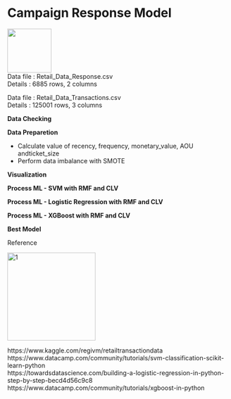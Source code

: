 <h1>Campaign Response Model</h1>

<p align="left">
<img src="https://cdn.iconscout.com/icon/free/png-512/microsoft-excel-2-569282.png"
     width="100" height="100" ><br/>
Data file : Retail_Data_Response.csv <br/>
Details   : 6885 rows, 2 columns

Data file : Retail_Data_Transactions.csv <br/>
Details   : 125001 rows, 3 columns
</p>

<b>Data Checking</b>


<b>Data Preparetion</b>

- Calculate value of recency, frequency, monetary_value, AOU andticket_size
- Perform data imbalance with SMOTE 

<b>Visualization</b>


<b>Process ML - SVM with RMF and CLV</b>

<b>Process ML - Logistic Regression with RMF and CLV</b>

<b>Process ML - XGBoost with RMF and CLV</b>


<b>Best Model</b>





Reference
<p align="left">
<img width="200" alt="1" src="https://upload.wikimedia.org/wikipedia/commons/7/7c/Kaggle_logo.png">
</p>
https://www.kaggle.com/regivm/retailtransactiondata <br/>
https://www.datacamp.com/community/tutorials/svm-classification-scikit-learn-python <br/>
https://towardsdatascience.com/building-a-logistic-regression-in-python-step-by-step-becd4d56c9c8<br/>
https://www.datacamp.com/community/tutorials/xgboost-in-python
